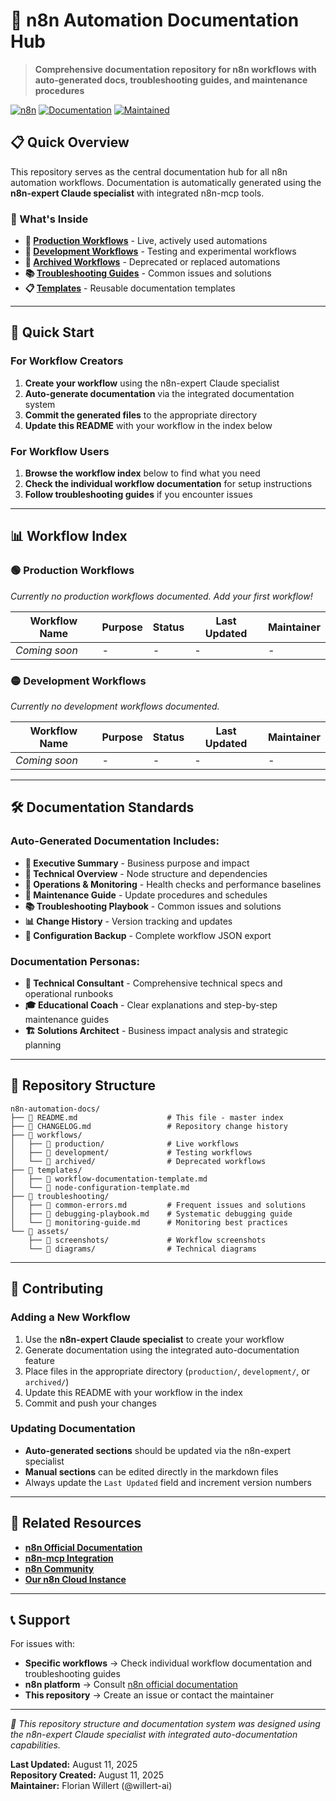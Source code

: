 # 🤖 n8n Automation Documentation Hub

> **Comprehensive documentation repository for n8n workflows with auto-generated docs, troubleshooting guides, and maintenance procedures**

[![n8n](https://img.shields.io/badge/n8n-automation-FF6D5A?style=flat-square&logo=n8n)](https://n8n.io/)
[![Documentation](https://img.shields.io/badge/docs-automated-blue?style=flat-square)](./workflows/)
[![Maintained](https://img.shields.io/badge/maintained-yes-green?style=flat-square)](./CHANGELOG.md)

## 📋 Quick Overview

This repository serves as the central documentation hub for all n8n automation workflows. Documentation is automatically generated using the **n8n-expert Claude specialist** with integrated n8n-mcp tools.

### 🎯 What's Inside

- **📁 [Production Workflows](./workflows/production/)** - Live, actively used automations
- **📁 [Development Workflows](./workflows/development/)** - Testing and experimental workflows  
- **📁 [Archived Workflows](./workflows/archived/)** - Deprecated or replaced automations
- **📚 [Troubleshooting Guides](./troubleshooting/)** - Common issues and solutions
- **📋 [Templates](./templates/)** - Reusable documentation templates

---

## 🚀 Quick Start

### For Workflow Creators
1. **Create your workflow** using the n8n-expert Claude specialist
2. **Auto-generate documentation** via the integrated documentation system
3. **Commit the generated files** to the appropriate directory
4. **Update this README** with your workflow in the index below

### For Workflow Users
1. **Browse the workflow index** below to find what you need
2. **Check the individual workflow documentation** for setup instructions
3. **Follow troubleshooting guides** if you encounter issues

---

## 📊 Workflow Index

### 🟢 Production Workflows
*Currently no production workflows documented. Add your first workflow!*

| Workflow Name | Purpose | Status | Last Updated | Maintainer |
|---------------|---------|--------|--------------|------------|
| *Coming soon* | *-* | *-* | *-* | *-* |

### 🟡 Development Workflows  
*Currently no development workflows documented.*

| Workflow Name | Purpose | Status | Last Updated | Maintainer |
|---------------|---------|--------|--------------|------------|
| *Coming soon* | *-* | *-* | *-* | *-* |

---

## 🛠️ Documentation Standards

### Auto-Generated Documentation Includes:
- **📖 Executive Summary** - Business purpose and impact
- **🔧 Technical Overview** - Node structure and dependencies  
- **🚨 Operations & Monitoring** - Health checks and performance baselines
- **🔄 Maintenance Guide** - Update procedures and schedules
- **📚 Troubleshooting Playbook** - Common issues and solutions
- **📊 Change History** - Version tracking and updates
- **💾 Configuration Backup** - Complete workflow JSON export

### Documentation Personas:
- **🔧 Technical Consultant** - Comprehensive technical specs and operational runbooks
- **🎓 Educational Coach** - Clear explanations and step-by-step maintenance guides  
- **🏗️ Solutions Architect** - Business impact analysis and strategic planning

---

## 📁 Repository Structure

```
n8n-automation-docs/
├── 📄 README.md                    # This file - master index
├── 📄 CHANGELOG.md                 # Repository change history
├── 📁 workflows/
│   ├── 📁 production/              # Live workflows
│   ├── 📁 development/             # Testing workflows
│   └── 📁 archived/                # Deprecated workflows
├── 📁 templates/
│   ├── 📄 workflow-documentation-template.md
│   └── 📄 node-configuration-template.md
├── 📁 troubleshooting/
│   ├── 📄 common-errors.md         # Frequent issues and solutions
│   ├── 📄 debugging-playbook.md    # Systematic debugging guide
│   └── 📄 monitoring-guide.md      # Monitoring best practices
└── 📁 assets/
    ├── 📁 screenshots/             # Workflow screenshots
    └── 📁 diagrams/                # Technical diagrams
```

---

## 🤝 Contributing

### Adding a New Workflow
1. Use the **n8n-expert Claude specialist** to create your workflow
2. Generate documentation using the integrated auto-documentation feature
3. Place files in the appropriate directory (`production/`, `development/`, or `archived/`)
4. Update this README with your workflow in the index
5. Commit and push your changes

### Updating Documentation
- **Auto-generated sections** should be updated via the n8n-expert specialist
- **Manual sections** can be edited directly in the markdown files
- Always update the `Last Updated` field and increment version numbers

---

## 🔗 Related Resources

- **[n8n Official Documentation](https://docs.n8n.io/)**
- **[n8n-mcp Integration](https://github.com/czlonkowski/n8n-mcp)**
- **[n8n Community](https://community.n8n.io/)**
- **[Our n8n Cloud Instance](https://willertai.app.n8n.cloud/)**

---

## 📞 Support

For issues with:
- **Specific workflows** → Check individual workflow documentation and troubleshooting guides
- **n8n platform** → Consult [n8n official documentation](https://docs.n8n.io/)
- **This repository** → Create an issue or contact the maintainer

---

*📝 This repository structure and documentation system was designed using the n8n-expert Claude specialist with integrated auto-documentation capabilities.*

**Last Updated:** August 11, 2025  
**Repository Created:** August 11, 2025  
**Maintainer:** Florian Willert (@willert-ai)